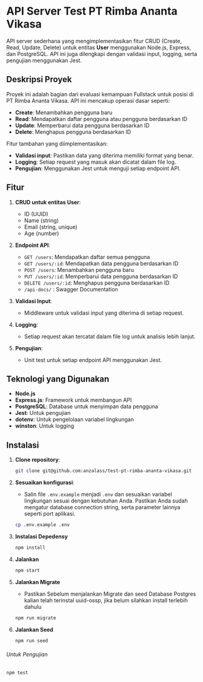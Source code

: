# API Server Test PT Rimba Ananta Vikasa

API server sederhana yang mengimplementasikan fitur CRUD (Create, Read, Update, Delete) untuk entitas **User** menggunakan Node.js, Express, dan PostgreSQL. API ini juga dilengkapi dengan validasi input, logging, serta pengujian menggunakan Jest.

## Deskripsi Proyek

Proyek ini adalah bagian dari evaluasi kemampuan Fullstack untuk posisi di PT Rimba Ananta Vikasa. API ini mencakup operasi dasar seperti:

- **Create**: Menambahkan pengguna baru
- **Read**: Mendapatkan daftar pengguna atau pengguna berdasarkan ID
- **Update**: Memperbarui data pengguna berdasarkan ID
- **Delete**: Menghapus pengguna berdasarkan ID

Fitur tambahan yang diimplementasikan:

- **Validasi input**: Pastikan data yang diterima memiliki format yang benar.
- **Logging**: Setiap request yang masuk akan dicatat dalam file log.
- **Pengujian**: Menggunakan Jest untuk menguji setiap endpoint API.

## Fitur

1. **CRUD untuk entitas User**:

   - ID (UUID)
   - Name (string)
   - Email (string, unique)
   - Age (number)

2. **Endpoint API**:

   - `GET /users`: Mendapatkan daftar semua pengguna
   - `GET /users/:id`: Mendapatkan data pengguna berdasarkan ID
   - `POST /users`: Menambahkan pengguna baru
   - `PUT /users/:id`: Memperbarui data pengguna berdasarkan ID
   - `DELETE /users/:id`: Menghapus pengguna berdasarkan ID
   - `/api-docs/` : Swagger Documentation

3. **Validasi Input**:

   - Middleware untuk validasi input yang diterima di setiap request.

4. **Logging**:

   - Setiap request akan tercatat dalam file log untuk analisis lebih lanjut.

5. **Pengujian**:
   - Unit test untuk setiap endpoint API menggunakan Jest.

## Teknologi yang Digunakan

- **Node.js**
- **Express.js**: Framework untuk membangun API
- **PostgreSQL**: Database untuk menyimpan data pengguna
- **Jest**: Untuk pengujian
- **dotenv**: Untuk pengelolaan variabel lingkungan
- **winston**: Untuk logging

## Instalasi

1. **Clone repository**:

   ```bash
   git clone git@github.com:anzalass/test-pt-rimba-ananta-vikasa.git
   ```

2. **Sesuaikan konfigurasi**:

   - Salin file `.env.example` menjadi `.env` dan sesuaikan variabel lingkungan sesuai dengan kebutuhan Anda. Pastikan Anda sudah mengatur database connection string, serta parameter lainnya seperti port aplikasi.

   ```bash
   cp .env.example .env
   ```
   
3. **Instalasi Depedensy**
   ```bash
   npm install
   ```
   
4. **Jalankan**
   ```bash
   npm start
   ```

5. **Jalankan Migrate**
   - Pastikan Sebelum menjalankan Migrate dan seed Database Postgres kalian telah terinstal uuid-ossp, jika belum silahkan install terlebih dahulu 
   ```bash
   npm run migrate
   ```
      
7. **Jalankan Seed**
      ```bash
      npm run seed
      ```
###### Untuk Pengujian

    npm test
